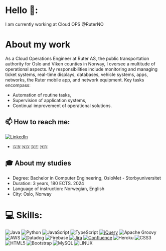 # Hello 👋:
I am currently working at Cloud OPS @RuterNO

# About my work
As a Cloud Operations Engineer at Ruter AS, the public transportation authority for Oslo and Viken counties in Norway, I oversee a multitude of operational aspects. My responsibilities include monitoring and managing ticket systems, real-time displays, databases, vehicle systems, apps, networks, the Ruter mobile app, and network equipment. Key tasks encompass:

- Automation of routine tasks,
- Supervision of application systems,
- Continual improvement of operational solutions.

## 📫 How to reach me:
[![LinkedIn](https://img.shields.io/badge/linkedin-%230077B5.svg?style=for-the-badge&logo=linkedin&logoColor=white)](https://linkedin.com/in/ZakariyaGutale) 

-  🇬🇧 🇳🇴 🇩🇪 🇭🇷

## 🎓 About my studies
-  Degree: Bachelor in Computer Engineering, OsloMet - Storbyuniversitet
-  Duration: 3 years, 180 ECTS. 2024
-  Language of instruction: Norwegian, English
-  City: Oslo, Norway

# 💻 Skills:
![Java](https://img.shields.io/badge/java-%23ED8B00.svg?style=for-the-badge&logo=java&logoColor=white) ![Python](https://img.shields.io/badge/python-3670A0?style=for-the-badge&logo=python&logoColor=ffdd54) ![JavaScript](https://img.shields.io/badge/javascript-%23323330.svg?style=for-the-badge&logo=javascript&logoColor=%23F7DF1E) ![TypeScript](https://img.shields.io/badge/typescript-%23007ACC.svg?style=for-the-badge&logo=typescript&logoColor=white)  [![jQuery](https://img.shields.io/badge/jQuery-0769AD?style=for-the-badge&logo=jquery&logoColor=white)](https://jquery.com)
 ![Apache Groovy](https://img.shields.io/badge/Apache%20Groovy-4298B8.svg?style=for-the-badge&logo=Apache+Groovy&logoColor=white) ![AWS](https://img.shields.io/badge/AWS-%23FF9900.svg?style=for-the-badge&logo=amazon-aws&logoColor=white) ![Datadog](https://img.shields.io/badge/datadog-%23632CA6.svg?style=for-the-badge&logo=datadog&logoColor=white) ![Firebase](https://img.shields.io/badge/firebase-%23039BE5.svg?style=for-the-badge&logo=firebase)  [![Jira](https://img.shields.io/badge/jira-%230A0FFF.svg?style=for-the-badge&logo=jira&logoColor=white)](https://www.atlassian.com/software/jira?&aceid=&adposition=&adgroup=95003656689&campaign=9124878870&creative=542638212689&device=c&keyword=jira&matchtype=e&network=g&placement=&ds_kids=p51242194730&ds_e=GOOGLE&ds_eid=700000001558501&ds_e1=GOOGLE&gclid=CjwKCAjwvNaYBhA3EiwACgndgsfpDL3WissQIJXwXqc52R53ftVRpO9JR4zX1JakrC1KrRwliVJprRoCexsQAvD_BwE&gclsrc=aw.ds)
  [![Confluence](https://img.shields.io/badge/confluence-%23172BF4.svg?style=for-the-badge&logo=confluence&logoColor=white)](https://www.atlassian.com/software/confluence)
 ![Heroku](https://img.shields.io/badge/heroku-%23430098.svg?style=for-the-badge&logo=heroku&logoColor=white) ![CSS3](https://img.shields.io/badge/css3-%231572B6.svg?style=for-the-badge&logo=css3&logoColor=white) ![HTML5](https://img.shields.io/badge/html5-%23E34F26.svg?style=for-the-badge&logo=html5&logoColor=white) ![Bootstrap](https://img.shields.io/badge/bootstrap-%23563D7C.svg?style=for-the-badge&logo=bootstrap&logoColor=white) ![MySQL](https://img.shields.io/badge/mysql-%2300f.svg?style=for-the-badge&logo=mysql&logoColor=white) ![LINUX](https://img.shields.io/badge/Linux-FCC624?style=for-the-badge&logo=linux&logoColor=black)
